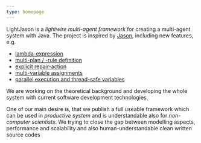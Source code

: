 ```yaml
---
type: homepage
---
```

LightJason is a _lightwire multi-agent framework_ for creating a multi-agent system with Java. The project is inspired by [Jason](http://jason.sourceforge.net), including new features, e.g.

* [lambda-expression](framework/agentspeak#lambdaexpression)
* [multi-plan / -rule definition](framework/agentspeak#multiplanrule)
* [explicit repair-action](framework/agentspeak#repairaction)
* [multi-variable assignments](framework/agentspeak#multiassignment)
* [parallel execution and thread-safe variables](framework/agentspeak#parallelization)

We are working on the theoretical background and developing the whole system with current software development technologies.

One of our main desire is, that we publish a full useable framework which can be used in _productive system_ and is understandable also for _non-computer scientists_. We trying to close the gap between modelling aspects, performance and scalability and also human-understandable clean written source codes
